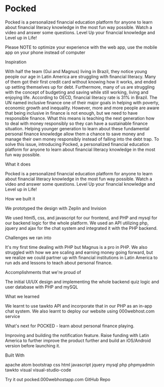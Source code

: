 # Pocked
Pocked is a personalized financial education platform for anyone to learn about financial literacy knowledge in the most fun way possible. Watch a video and answer some questions. Level Up your financial knowledge and Level up in Life!

Please NOTE to optimize your experience with the web app, use the mobile app on your phone instead of computer

Inspiration

With half the team (Gui and Magnus) living in Brazil, they notice young people our age in Latin America are struggling with financial literacy. Many of them got their first credit card without knowing how it works, and ended up setting themselves up for debt. Furthermore, many of us are struggling with the concept of budgeting and saving while still working, living and enjoying life. According to OECD, financial literacy rate is 31% in Brazil. The UN named inclusive finance one of their major goals in helping with poverty, economic growth and inequality. However, more and more people are aware that being inclusive in finance is not enough, but we need to have responsible finance. What this means is teaching the next generation how to deal with money responsibly so they can have a sustainable finance situation. Helping younger generation to learn about these fundamental personal finance knowledge allow them a chance to save money and manage their own money responsibly instead of falling into the debt trap. To solve this issue, introducing Pocked, a personalized financial education platform for anyone to learn about financial literacy knowledge in the most fun way possible.

What it does

Pocked is a personalized financial education platform for anyone to learn about financial literacy knowledge in the most fun way possible. Watch a video and answer some questions. Level Up your financial knowledge and Level up in Life!

How we built it

We prototyped the design with Zeplin and Invision

We used html5, css, and javascript for our frontend, and PHP and mysql for our backend logic for the whole platform. We used an API utilizing php, jquery and ajax for the chat system and integrated it with the PHP backend.

Challenges we ran into

It's my first time dealing with PHP but Magnus is a pro in PHP. We also struggled with how we are scaling and earning money going forward, but we realize we could partner up with financial institutions in Latin America to run ads and lessons to teach about personal finance.

Accomplishments that we're proud of

The initial UI/UX design and implementing the whole backend quiz logic and user database with PHP and mySQL

What we learned

We learnt to use tawkto API and incorporate that in our PHP as an in-app chat system. We also learnt to deploy our website using 000webhost.com service

What's next for POCKED - learn about personal finance playing.

Improving and building the notification feature. Raise funding with Latin America to further improve the product further and build an iOS/Android version before launching it.

Built With

apache
atom
bootstrap
css
html
javascript
jquery
mysql
php
phpmyadmin
tawkto
visual
visual-studio-code

Try it out
 pocked.000webhostapp.com
 GitHub Repo
